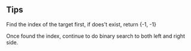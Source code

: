 ## Tips

Find the index of the target first, if does't exist, return {-1, -1}

Once found the index, continue to do binary search to both left and right side.
